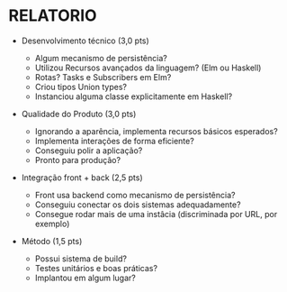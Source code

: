 # RELATORIO

- Desenvolvimento técnico  (3,0 pts)
  - Algum mecanismo de persistência?
  - Utilizou Recursos avançados da linguagem? (Elm ou Haskell)
  - Rotas? Tasks e Subscribers em Elm?
  - Criou tipos Union types?
  - Instanciou alguma classe explicitamente em Haskell?

- Qualidade do Produto  (3,0 pts)
   - Ignorando a aparência, implementa recursos básicos esperados?
   - Implementa interações de forma eficiente?
   - Conseguiu polir a aplicação?
   - Pronto para produção?	

- Integração front + back   (2,5 pts)
  - Front usa backend como mecanismo de persistência?
  - Conseguiu conectar os dois sistemas adequadamente?
  - Consegue rodar mais de uma instâcia (discriminada por URL, por exemplo)
   
- Método  (1,5 pts)
   - Possui sistema de build?
   - Testes unitários e boas práticas?
   - Implantou em algum lugar?
